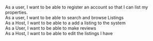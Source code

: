 As a user, I want to be able to register an account so that I can list my properties.  
As a user, I want to be able to search and browse Listings  
As a Host, I want to be able to a add a listing to the system  
As a User, I want to be able to make reviews  
As a Host, I want to be able to edit the listings I have  
